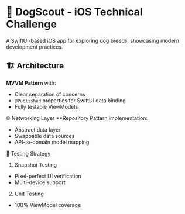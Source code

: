 # 🐶 DogScout - iOS Technical Challenge

A SwiftUI-based iOS app for exploring dog breeds, showcasing modern development practices.

## 🏗️ Architecture
**MVVM Pattern** with:
- Clear separation of concerns
- `@Published` properties for SwiftUI data binding
- Fully testable ViewModels

🌐 Networking Layer
**Repository Pattern implementation:
- Abstract data layer
- Swappable data sources
- API-to-domain model mapping

🧪 Testing Strategy
1. Snapshot Testing
- Pixel-perfect UI verification
- Multi-device support

2. Unit Testing
- 100% ViewModel coverage


